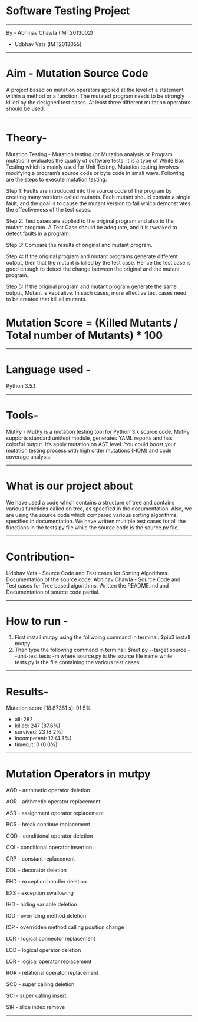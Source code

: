 # Software Testing Project

------------------------------------------

By - Abhinav Chawla (IMT2013002)
   - Udbhav Vats (IMT2013055)

------------------------------------------

# Aim - Mutation Source Code

A project based on mutation operators applied at the level of a statement within a method or a function. The mutated program needs to be strongly killed by the designed test cases. At least three different mutation operators should be used.

------------------------------------------
# Theory-

Mutation Testing - Mutation testing (or Mutation analysis or Program mutation) evaluates the quality of software tests. It is a type of White Box Testing which is mainly used for Unit Testing. Mutation testing involves modifying a program’s source code or byte code in small ways. Following are the steps to execute mutation testing:

Step 1: Faults are introduced into the source code of the program by creating many versions called mutants. Each mutant should contain a single fault, and the goal is to cause the mutant version to fail which demonstrates the effectiveness of the test cases.

Step 2: Test cases are applied to the original program and also to the mutant program. A Test Case should be adequate, and it is tweaked to detect faults in a program.

Step 3: Compare the results of original and mutant program.

Step 4: If the original program and mutant programs generate different output, then that the mutant is killed by the test case. Hence the test case is good enough to detect the change between the original and the mutant program.

Step 5: If the original program and mutant program generate the same output, Mutant is kept alive. In such cases, more effective test cases need to be created that kill all mutants.

# Mutation Score = (Killed Mutants / Total number of Mutants) * 100

------------------------------------------

# Language used -

Python 3.5.1

------------------------------------------

# Tools-

MutPy - MutPy is a mutation testing tool for Python 3.x source code. MutPy supports standard unittest module, generates YAML reports and has colorful output. It’s apply mutation on AST level. You could boost your mutation testing process with high order mutations (HOM) and code coverage analysis.

-------------------------------------------

# What is our project about

We have used a code which contains a structure of tree and contains various functions called on tree, as specified in the documentation. Also, we are using the source code which compared various sorting algorithms, specified in documentation. We have written multiple test cases for all the functions in the tests.py file while the source code is the source.py file.

-------------------------------------------

# Contribution-

Udbhav Vats - Source Code and Test cases for Sorting Algorithms. Documentation of the source code.
Abhinav Chawla - Source Code and Test cases for  Tree based algorithms. Written the README.md and Documentation of source code partial.

-------------------------------------------
# How to run -

1. First install mutpy using the follwoing command in terminal: $pip3 install mutpy
2. Then type the following command in terminal: $mut.py --target source --unit-test tests -m
    where source.py is the source file name while tests.py is the file containing the various test cases

--------------------------------------------

# Results-

Mutation score [18.87361 s]: 91.5%
   - all: 282
   - killed: 247 (87.6%)
   - survived: 23 (8.2%)
   - incompetent: 12 (4.3%)
   - timeout: 0 (0.0%)

------------------------------------------

# Mutation Operators in mutpy

AOD - arithmetic operator deletion

AOR - arithmetic operator replacement

ASR - assignment operator replacement

BCR - break continue replacement

COD - conditional operator deletion

COI - conditional operator insertion

CRP - constant replacement

DDL - decorator deletion

EHD - exception handler deletion

EXS - exception swallowing

IHD - hiding variable deletion

IOD - overriding method deletion

IOP - overridden method calling position change

LCR - logical connector replacement

LOD - logical operator deletion

LOR - logical operator replacement

ROR - relational operator replacement

SCD - super calling deletion

SCI - super calling insert

SIR - slice index remove


--------------------------------------------
